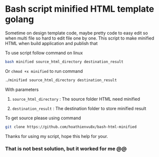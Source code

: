 # Bash script minified HTML template golang

Sometime on design template code, maybe pretty code to easy edit so when multi file so hard to edit file one by one. This script to make minified HTML when build application and publish that

To use script follow command on linux

```bash
bash minified source_html_directory destination_result
```

Or `chmod +x minified` to run command

```bash
./minified source_html_directory destination_result
```

With parameters

 1) `source_html_directory` : The source folder HTML need minified
 
 2) `destination_result` : The destination folder to store minified result

To get source please using command

```bash
git clone https://github.com/hoathienvu8x/bash-html-minified
```

Thanks for using my script, hope this help for your.

### That is not best solution, but it worked for me @@